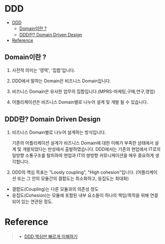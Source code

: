 # DDD

- [DDD](#ddd)
  - [Domain이란 ?](#domain이란-)
  - [DDD란? Domain Driven Design](#ddd란-domain-driven-design)
- [Reference](#reference)

## Domain이란 ?

1) 사전적 의미는 '영역', '집합'입니다.

2) DDD에서 말하는 Domain은 비즈니스 Domain입니다.

3) 비즈니스 Domain은 유사한 업무의 집합입니다.(MPRS-마케팅,구매,연구,영업)

4) 어플리케이션은 비즈니스 Domain별로 나누어 설계 및 개발 될 수 있습니다.

## DDD란? Domain Driven Design

1) 비즈니스 Domain별로 나누어 설계하는 방식입니다. 

   기존의 어플리케이션 설계가 비즈니스 Domain에 대한 이해가 부족한 상태에서 설계 및 개발되었다는 반성에서 출발하였습니다. DDD에서는 기존의 현업에서 IT로의 일방향 소통구조를 탈피하여 현업과 IT의 쌍방향 커뮤니케이션을 매우 중요하게 생각합니다.

2) DDD의 핵심 목표는 "Loosly coupling", "High cohesion"입니다.
  (어플리케이션 또는 그 안의 모듈간의 결합도는 최소화하고, 응집도는 최대화)
  - 결합도(Coupling)는 다른 모듈과의 의존성 정도
  - 응집도(Cohesion)는 모듈에 포함된 내부 요소들이 하나의 책임/목적을 위해 연결되어 있는 연관된 정도.

# Reference

> - [DDD 핵심만 빠르게 이해하기](https://happycloud-lee.tistory.com/94)